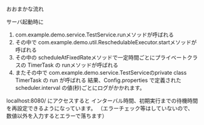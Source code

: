 おおまかな流れ

サーバ起動時に
1. com.example.demo.service.TestService.runメソッドが呼ばれる
2. その中で com.example.demo.util.ReschedulableExecutor.startメソッドが呼ばれる
3. その中の scheduleAtFixedRateメソッドで一定時間ごとにプライベートクラスの TimerTask の runメソッドが呼ばれる
4. またその中で com.example.demo.service.TestServiceのprivate class TimerTask の run が呼ばれる
結果、Config.properties で定義された scheduler.interval の値(秒)ごとにログがかかれます。

localhost:8080/ にアクセスすると
インターバル時間、初期実行までの待機時間を再設定できるようになっています。
（エラーチェック等はしていないので、数値以外を入力するとエラーで落ちます）

